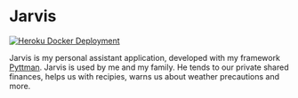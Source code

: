 # Jarvis
[![Heroku Docker Deployment](https://github.com/dotchetter/Jarvis/actions/workflows/heroku_ci.yml/badge.svg)](https://github.com/dotchetter/Jarvis/actions/workflows/heroku_ci.yml)

Jarvis is my personal assistant application, developed with my framework [Pyttman](https://github.com/dotchetter/pyttman). 
Jarvis is used by me and my family. He tends to our private shared finances, helps us with recipies, warns us about weather 
precautions and more. 
